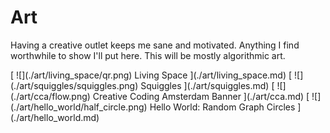 # Art

Having a creative outlet keeps me sane and motivated. Anything I find worthwhile to show I'll put here. This will be mostly algorithmic art.

<links grid>
[
    ![](./art/living_space/qr.png)
    Living Space
](./art/living_space.md)
[
    ![](./art/squiggles/squiggles.png)
    Squiggles
](./art/squiggles.md)
[
    ![](./art/cca/flow.png)
    Creative Coding Amsterdam Banner
](./art/cca.md)
[
    ![](./art/hello_world/half_circle.png)
    Hello World: Random Graph Circles
](./art/hello_world.md)
</links>